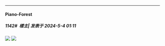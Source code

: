 ﻿
*****

####  Piano-Forest  
##### 1142#         楼主| 发表于 2024-5-4 01:11

<img src="https://p.sda1.dev/17/f1dedb0ac69b0566c5a9b9746593325d/738dba3df8dcd100b412ce1c348b4710b8122fce.jpg" referrerpolicy="no-referrer">
<img src="https://p.sda1.dev/17/970d2d63035e1653db31ee120d944e38/38851ec79f3df8dcdcb3b9ac8b11728b461028ce.jpg" referrerpolicy="no-referrer">

